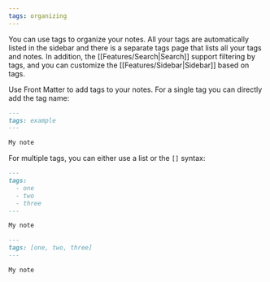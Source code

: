 ```yaml
---
tags: organizing
---
```


You can use tags to organize your notes. All your tags are automatically listed in the sidebar and there is a separate tags page that lists all your tags and notes. In addition, the [[Features/Search|Search]] support filtering by tags, and you can customize the [[Features/Sidebar|Sidebar]] based on tags.

Use Front Matter to add tags to your notes. For a single tag you can directly add the tag name:

```markdown
---
tags: example
---

My note
```

For multiple tags, you can either use a list or the `[]` syntax:

```markdown
---
tags:
  - one
  - two
  - three
---

My note
```

```markdown
---
tags: [one, two, three]
---

My note
```
